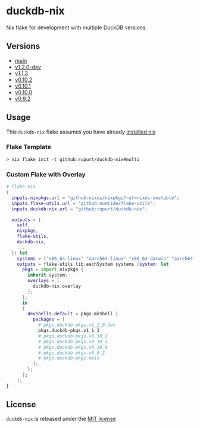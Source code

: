 # duckdb-nix

Nix flake for development with multiple DuckDB versions

## Versions

- [main](https://github.com/duckdb/duckdb/commits/main)
- [v1.2.0-dev](https://github.com/duckdb/duckdb/pull/15991)
- [v1.1.3](https://github.com/duckdb/duckdb/releases/tag/v1.1.3)
- [v0.10.2](https://github.com/duckdb/duckdb/releases/tag/v0.10.2)
- [v0.10.1](https://github.com/duckdb/duckdb/releases/tag/v0.10.1)
- [v0.10.0](https://github.com/duckdb/duckdb/releases/tag/v0.10.0)
- [v0.9.2](https://github.com/duckdb/duckdb/releases/tag/v0.9.2)

## Usage

This `duckdb-nix` flake assumes you have already [installed nix](https://determinate.systems/posts/determinate-nix-installer)

### Flake Template

```shell
> nix flake init -t github:rupurt/duckdb-nix#multi
```

### Custom Flake with Overlay

```nix
# flake.nix
{
  inputs.nixpkgs.url = "github:nixos/nixpkgs?ref=nixos-unstable";
  inputs.flake-utils.url = "github:numtide/flake-utils";
  inputs.duckdb-nix.url = "github:rupurt/duckdb-nix";

  outputs = {
    self,
    nixpkgs,
    flake-utils,
    duckdb-nix,
    ...
  }: let
    systems = ["x86_64-linux" "aarch64-linux" "x86_64-darwin" "aarch64-darwin"];
    outputs = flake-utils.lib.eachSystem systems (system: let
      pkgs = import nixpkgs {
        inherit system;
        overlays = [
          duckdb-nix.overlay
        ];
      };
      in
      {
        devShells.default = pkgs.mkShell {
          packages = [
            # pkgs.duckdb-pkgs.v1_2_0-dev
            pkgs.duckdb-pkgs.v1_1_3
            # pkgs.duckdb-pkgs.v0_10_2
            # pkgs.duckdb-pkgs.v0_10_1
            # pkgs.duckdb-pkgs.v0_10_0
            # pkgs.duckdb-pkgs.v0_9_2
            # pkgs.duckdb-pkgs.main
          ];
        };
      };
    );
}
```

## License

`duckdb-nix` is released under the [MIT license](./LICENSE)
